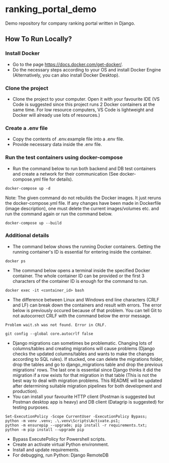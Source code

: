 # ranking_portal_demo
Demo repository for company ranking portal written in Django.

## How To Run Locally?

### Install Docker
- Go to the page https://docs.docker.com/get-docker/.
- Do the necessary steps according to your OS and install Docker Engine (Alternatively, you can also install Docker Desktop).

### Clone the project
- Clone the project to your computer. Open it with your favourite IDE (VS Code is suggested since this project runs 2 Docker containers at the same time. For low resource computers, VS Code is lightweight and Docker will already use lots of resources.)

### Create a .env file
- Copy the contents of .env.example file into a .env file.
- Provide necessary data inside the .env file.

### Run the test containers using docker-compose
- Run the command below to run both backend and DB test containers and create a network for their communication (See docker-compose.yml file for details).
```
docker-compose up -d
```
Note: The given command do not rebuilds the Docker images. It just reruns the docker-compose.yml file. If any changes have been made in Dockerfile (image description), one must delete the current images/volumes etc. and run the command again or run the command below.
```
docker-compose up --build
```

### Additional details
- The command below shows the running Docker containers. Getting the running container's ID is essential for entering inside the container.
```
docker ps
```
- The command below opens a terminal inside the specified Docker container. The whole container ID can be provided or the first 3 characters of the container ID is enough for the command to run.
```
docker exec -it <container_id> bash
```
- The difference between Linux and Windows end line characters (CRLF and LF) can break down the containers and result with errors. The error below is previously occured because of that problem. You can tell Git to not autocorrect CRLF with the command below the error message.
```
Problem wait.sh was not found. Error in CRLF.
```
```
git config --global core.autocrlf false
```
- Django migrations can sometimes be problematic. Changing lots of columns/tables and creating migrations will cause problems (Django checks the updated columns/tables and wants to make the changes according to SQL rules). If stucked, one can delete the migrations folder, drop the tables and go to django_migrations table and drop the previous migrations' rows. The last one is essential since Django thinks it did the migration if a row exists for that migration in that table (This is not the best way to deal with migration problems. This README will be updated after determining suitable migration pipelines for both development and production).
- You can install your favourite HTTP client (Postman is suggested but Postman desktop app is heavy) and DB client (Datagrip is suggested) for testing purposes.


```
Set-ExecutionPolicy -Scope CurrentUser -ExecutionPolicy Bypass;
python -m venv .venv; .\.venv\Scripts\Activate.ps1;
python -m ensurepip --upgrade; pip install -r requirements.txt;
python -m pip install --upgrade pip
```
- Bypass ExecutePolicy for Powershell scripts.
- Create an activate virtual Python environment.
- Install and update requirements.
- For debugging, run Python: Django RemoteDB
